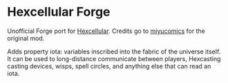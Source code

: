 # Hexcellular Forge

Unofficial Forge port for [Hexcellular](https://modrinth.com/mod/hexcellular). Credits go to [miyucomics](https://modrinth.com/user/miyucomics) for the original mod.

Adds property iota: variables inscribed into the fabric of the universe itself. It can be used to long-distance communicate between players, Hexcasting casting devices, wisps, spell circles, and anything else that can read an iota.